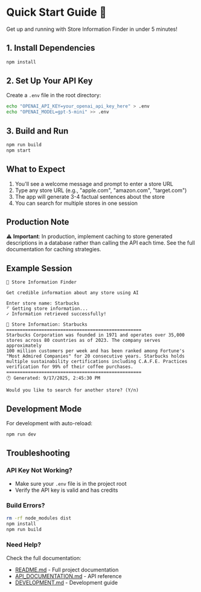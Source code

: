 # Quick Start Guide 🚀

Get up and running with Store Information Finder in under 5 minutes!

## 1. Install Dependencies

```bash
npm install
```

## 2. Set Up Your API Key

Create a `.env` file in the root directory:

```bash
echo "OPENAI_API_KEY=your_openai_api_key_here" > .env
echo "OPENAI_MODEL=gpt-5-mini" >> .env
```

## 3. Build and Run

```bash
npm run build
npm start
```

## What to Expect

1. You'll see a welcome message and prompt to enter a store URL
2. Type any store URL (e.g., "apple.com", "amazon.com", "target.com")
3. The app will generate 3-4 factual sentences about the store
4. You can search for multiple stores in one session

## Production Note

⚠️ **Important**: In production, implement caching to store generated descriptions in a database rather than calling the API each time. See the full documentation for caching strategies.

## Example Session

```
🏪 Store Information Finder

Get credible information about any store using AI

Enter store name: Starbucks
⠋ Getting store information...
✓ Information retrieved successfully!

📍 Store Information: Starbucks
==================================================
Starbucks Corporation was founded in 1971 and operates over 35,000 
stores across 80 countries as of 2023. The company serves approximately 
100 million customers per week and has been ranked among Fortune's 
"Most Admired Companies" for 20 consecutive years. Starbucks holds 
multiple sustainability certifications including C.A.F.E. Practices 
verification for 99% of their coffee purchases.
==================================================
🕐 Generated: 9/17/2025, 2:45:30 PM

Would you like to search for another store? (Y/n)
```

## Development Mode

For development with auto-reload:

```bash
npm run dev
```

## Troubleshooting

### API Key Not Working?
- Make sure your `.env` file is in the project root
- Verify the API key is valid and has credits

### Build Errors?
```bash
rm -rf node_modules dist
npm install
npm run build
```

### Need Help?
Check the full documentation:
- [README.md](./README.md) - Full project documentation
- [API_DOCUMENTATION.md](./API_DOCUMENTATION.md) - API reference
- [DEVELOPMENT.md](./DEVELOPMENT.md) - Development guide
